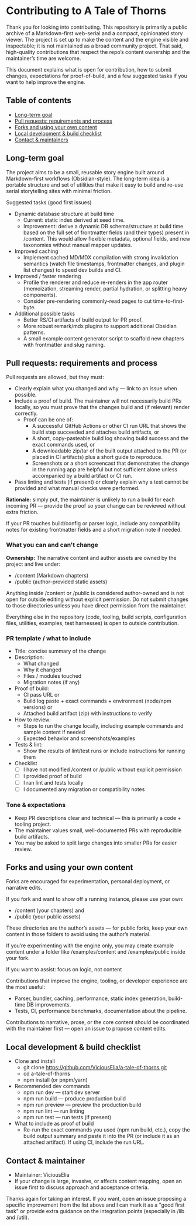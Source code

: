 # Contributing to A Tale of Thorns

Thank you for looking into contributing. This repository is primarily a public archive of a Markdown-first web-serial and a compact, opinionated story viewer. The project is set up to make the content and the engine visible and inspectable; it is not maintained as a broad community project. That said, high-quality contributions that respect the repo’s content ownership and the maintainer’s time are welcome.

This document explains what is open for contribution, how to submit changes, expectations for proof-of-build, and a few suggested tasks if you want to help improve the engine.

## Table of contents
- [Long-term goal](#long-term-goal)
- [Pull requests: requirements and process](#pull-requests-requirements-and-process)
- [Forks and using your own content](#forks-and-using-your-own-content)
- [Local development & build checklist](#local-development--build-checklist)
- [Contact & maintainers](#contact--maintainer)

## Long-term goal
The project aims to be a small, reusable story engine built around Markdown-first workflows (Obsidian-style). The long-term idea is a portable structure and set of utilities that make it easy to build and re-use serial storytelling sites with minimal friction.

Suggested tasks (good first issues)

- Dynamic database structure at build time
  - Current: static index derived at seed time.
  - Improvement: derive a dynamic DB schema/structure at build time based on the full set of frontmatter fields (and their types) present in /content. This would allow flexible metadata, optional fields, and new taxonomies without manual mapper updates.
- Improved caching
  - Implement cached MD/MDX compilation with strong invalidation semantics (watch file timestamps, frontmatter changes, and plugin list changes) to speed dev builds and CI.
- Improved / faster rendering
  - Profile the renderer and reduce re-renders in the app router (memoization, streaming render, partial hydration, or splitting heavy components).
  - Consider pre-rendering commonly-read pages to cut time-to-first-byte.
- Additional possible tasks
  - Better RS/CI artifacts of build output for PR proof.
  - More robust remark/mdx plugins to support additional Obsidian patterns.
  - A small example content generator script to scaffold new chapters with frontmatter and slug naming.

## Pull requests: requirements and process
Pull requests are allowed, but they must:

- Clearly explain what you changed and why — link to an issue when possible.
- Include a proof of build. The maintainer will not necessarily build PRs locally, so you must prove that the changes build and (if relevant) render correctly.
  - Proof can be one of:
    - A successful GitHub Actions or other CI run URL that shows the build step succeeded and attaches build artifacts, or
    - A short, copy-pasteable build log showing build success and the exact commands used, or
    - A downloadable zip/tar of the built output attached to the PR (or placed in CI artifacts) plus a short guide to reproduce.
    - Screenshots or a short screencast that demonstrates the change in the running app are helpful but not sufficient alone unless accompanied by a build artifact or CI run.
- Pass linting and tests (if present) or clearly explain why a test cannot be provided and what manual checks were performed.

**Rationale:** simply put, the maintainer is unlikely to run a build for each incoming PR — provide the proof so your change can be reviewed without extra friction.

If your PR touches build/config or parser logic, include any compatibility notes for existing frontmatter fields and a short migration note if needed.

### What you can and can't change
**Ownership:** The narrative content and author assets are owned by the project and live under:
- /content (Markdown chapters)
- /public (author-provided static assets)

Anything inside /content or /public is considered author-owned and is not open for outside editing without explicit permission. Do not submit changes to those directories unless you have direct permission from the maintainer.

Everything else in the repository (code, tooling, build scripts, configuration files, utilities, examples, test harnesses) is open to outside contribution.

### PR template / what to include
- Title: concise summary of the change
- Description:
  - What changed
  - Why it changed
  - Files / modules touched
  - Migration notes (if any)
- Proof of build:
  - CI pass URL or
  - Build log paste + exact commands + environment (node/npm versions) or
  - Attached build artifact (zip) with instructions to verify
- How to review:
  - Steps to run the change locally, including example commands and sample content if needed
  - Expected behavior and screenshots/examples
- Tests & lint:
  - Show the results of lint/test runs or include instructions for running them
- Checklist
  - [ ] I have not modified /content or /public without explicit permission
  - [ ] I provided proof of build
  - [ ] I ran lint and tests locally
  - [ ] I documented any migration or compatibility notes

### Tone & expectations
- Keep PR descriptions clear and technical — this is primarily a code + tooling project.
- The maintainer values small, well-documented PRs with reproducible build artifacts.
- You may be asked to split large changes into smaller PRs for easier review.

## Forks and using your own content
Forks are encouraged for experimentation, personal deployment, or narrative edits.

If you fork and want to show off a running instance, please use your own:

- /content (your chapters) and
- /public (your public assets)

These directories are the author’s assets — for public forks, keep your own content in those folders to avoid using the author’s material.

If you’re experimenting with the engine only, you may create example content under a folder like /examples/content and /examples/public inside your fork.

If you want to assist: focus on logic, not content

Contributions that improve the engine, tooling, or developer experience are the most useful:

- Parser, bundler, caching, performance, static index generation, build-time DB improvements.
- Tests, CI, performance benchmarks, documentation about the pipeline.

Contributions to narrative, prose, or the core content should be coordinated with the maintainer first — open an issue to propose content edits.

## Local development & build checklist
- Clone and install
  - git clone https://github.com/ViciousElia/a-tale-of-thorns.git
  - cd a-tale-of-thorns
  - npm install (or pnpm/yarn)
- Recommended dev commands
  - npm run dev — start dev server
  - npm run build — produce production build
  - npm run preview — preview the production build
  - npm run lint — run linting
  - npm run test — run tests (if present)
- What to include as proof of build
  - Re-run the exact commands you used (npm run build, etc.), copy the build output summary and paste it into the PR (or include it as an attached artifact). If using CI, include the run URL.

## Contact & maintainer
- Maintainer: ViciousElia
- If your change is large, invasive, or affects content mapping, open an issue first to discuss approach and acceptance criteria.

Thanks again for taking an interest. If you want, open an issue proposing a specific improvement from the list above and I can mark it as a "good first task" or provide extra guidance on the integration points (especially in /lib and /util).